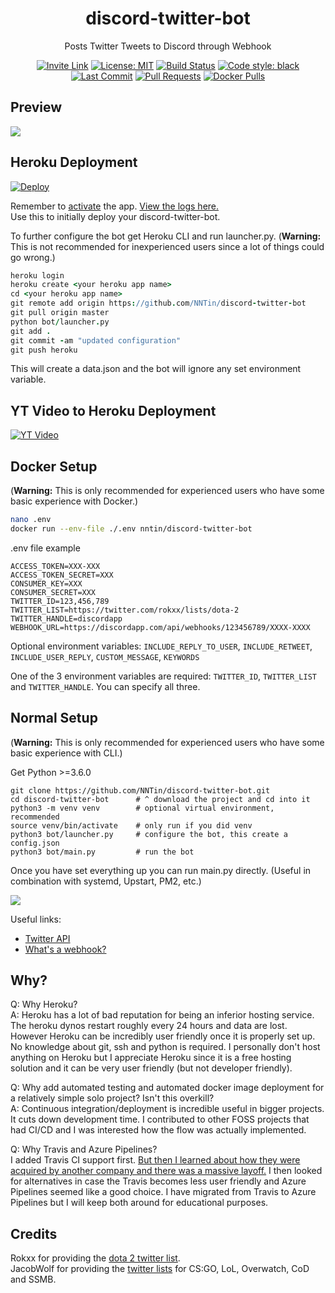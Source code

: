 <h1 align="center">discord-twitter-bot</h1>
<p align="center">Posts Twitter Tweets to Discord through Webhook</p>

<p align="center">
  <a href="https://discord.gg/Dkg79tc"><img alt="Invite Link" src="https://discordapp.com/api/guilds/295528852518731786/widget.png?style=shield"></a>
  <a href="https://github.com/nntin/discord-twitter-bot/blob/master/LICENSE"><img alt="License: MIT" src="https://img.shields.io/badge/license-MIT-brightgreen.svg"></a>
  <a href="https://travis-ci.com/NNTin/discord-twitter-bot"><img alt="Build Status" src="https://api.travis-ci.com/NNTin/discord-twitter-bot.svg"></a>
  <a href="https://github.com/nntin/discord-twitter-bot"><img alt="Code style: black" src="https://img.shields.io/badge/code%20style-black-000000.svg"></a>
  <a href="https://github.com/NNTin/discord-twitter-bot/commits/"><img alt="Last Commit" src="https://img.shields.io/github/last-commit/nntin/discord-twitter-bot.svg"></a>
  <a href="https://github.com/NNTin/discord-twitter-bot/pulls"><img alt="Pull Requests" src="https://img.shields.io/github/issues-pr/nntin/discord-twitter-bot.svg"></a>
  <a href="https://hub.docker.com/r/nntin/discord-twitter-bot"><img alt="Docker Pulls" src="https://img.shields.io/docker/pulls/nntin/discord-twitter-bot.svg"></a>
</p>

## Preview
[![](img/gif.gif)](https://discord.gg/Dkg79tc)

## Heroku Deployment

[![Deploy](https://www.herokucdn.com/deploy/button.png)](https://heroku.com/deploy)

Remember to [activate](https://i.imgur.com/zOfa0Qm.png) the app. [View the logs here.](https://i.imgur.com/tWBoTuB.png)  
Use this to initially deploy your discord-twitter-bot.

To further configure the bot get Heroku CLI and run launcher.py. (**Warning:** This is not recommended for inexperienced users since a lot of things could go wrong.)

```coffeescript
heroku login
heroku create <your heroku app name>
cd <your heroku app name>
git remote add origin https://github.com/NNTin/discord-twitter-bot
git pull origin master
python bot/launcher.py
git add .
git commit -am "updated configuration"
git push heroku
```

This will create a data.json and the bot will ignore any set environment variable.

## YT Video to Heroku Deployment

[![YT Video](https://img.youtube.com/vi/NwPcXBvStSI/0.jpg)](https://www.youtube.com/watch?v=NwPcXBvStSI)

## Docker Setup
(**Warning:** This is only recommended for experienced users who have some basic experience with Docker.)

```bash
nano .env
docker run --env-file ./.env nntin/discord-twitter-bot
```

.env file example
```
ACCESS_TOKEN=XXX-XXX
ACCESS_TOKEN_SECRET=XXX
CONSUMER_KEY=XXX
CONSUMER_SECRET=XXX
TWITTER_ID=123,456,789
TWITTER_LIST=https://twitter.com/rokxx/lists/dota-2
TWITTER_HANDLE=discordapp
WEBHOOK_URL=https://discordapp.com/api/webhooks/123456789/XXXX-XXXX
```

Optional environment variables: `INCLUDE_REPLY_TO_USER`, `INCLUDE_RETWEET`, `INCLUDE_USER_REPLY`, `CUSTOM_MESSAGE`, `KEYWORDS`

One of the 3 environment variables are required: `TWITTER_ID`, `TWITTER_LIST` and `TWITTER_HANDLE`. You can specify all three.

## Normal Setup
(**Warning:** This is only recommended for experienced users who have some basic experience with CLI.)

Get Python >=3.6.0

```
git clone https://github.com/NNTin/discord-twitter-bot.git
cd discord-twitter-bot      # ^ download the project and cd into it
python3 -m venv venv        # optional virtual environment, recommended
source venv/bin/activate    # only run if you did venv
python3 bot/launcher.py     # configure the bot, this create a config.json
python3 bot/main.py         # run the bot
```

Once you have set everything up you can run main.py directly. (Useful in combination with systemd, Upstart, PM2, etc.)

![](https://i.imgur.com/TdJahu9.png)

Useful links:
* [Twitter API](https://developer.twitter.com/en/apps)
* [What's a webhook?](https://support.discordapp.com/hc/en-us/articles/228383668-Intro-to-Webhooks)

##  Why?
Q: Why Heroku?  
A: Heroku has a lot of bad reputation for being an inferior hosting service. The heroku dynos restart roughly every 24 hours and data are lost. However Heroku can be incredibly user friendly once it is properly set up. No knowledge about git, ssh and python is required. I personally don't host anything on Heroku but I appreciate Heroku since it is a free hosting solution and it can be very user friendly (but not developer friendly).

Q: Why add automated testing and automated docker image deployment for a relatively simple solo project? Isn't this overkill?  
A: Continuous integration/deployment is incredible useful in bigger projects. It cuts down development time. I contributed to other FOSS projects that had CI/CD and I was interested how the flow was actually implemented.

Q: Why Travis and Azure Pipelines?  
I added Travis CI support first. [But then I learned about how they were acquired by another company and there was a massive layoff.](https://twitter.com/carmatrocity/status/1098538649908666368) I then looked for alternatives in case the Travis becomes less user friendly and Azure Pipelines seemed like a good choice. I have migrated from Travis to Azure Pipelines but I will keep both around for educational purposes.


## Credits
Rokxx for providing the [dota 2 twitter list](https://twitter.com/rokxx/lists/dota-2/members).  
JacobWolf for providing the [twitter lists](https://twitter.com/JacobWolf/lists) for CS:GO, LoL, Overwatch, CoD and SSMB.

